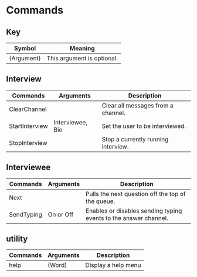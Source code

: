 # Commands

## Key
| Symbol     | Meaning                    |
| ---------- | -------------------------- |
| (Argument) | This argument is optional. |

## Interview
| Commands       | Arguments        | Description                         |
| -------------- | ---------------- | ----------------------------------- |
| ClearChannel   | <none>           | Clear all messages from a channel.  |
| StartInterview | Interviewee, Bio | Set the user to be interviewed.     |
| StopInterview  | <none>           | Stop a currently running interview. |

## Interviewee
| Commands   | Arguments | Description                                                      |
| ---------- | --------- | ---------------------------------------------------------------- |
| Next       | <none>    | Pulls the next question off the top of the queue.                |
| SendTyping | On or Off | Enables or disables sending typing events to the answer channel. |

## utility
| Commands | Arguments | Description         |
| -------- | --------- | ------------------- |
| help     | (Word)    | Display a help menu |

